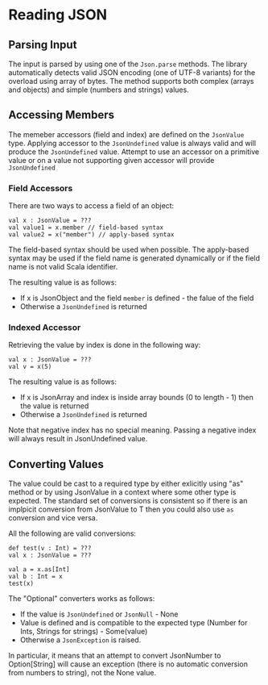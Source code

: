 # Reading JSON

## Parsing Input

The input is parsed by using one of the `Json.parse` methods. The library automatically
detects valid JSON encoding (one of UTF-8 variants) for the overload using array of bytes.
The method supports both complex (arrays and objects) and simple (numbers and strings) values.


## Accessing Members

The memeber accessors (field and index) are defined on the `JsonValue` type.
Applying accessor to the `JsonUndefined` value is always valid and will produce
the `JsonUndefined` value.
Attempt to use an accessor on a primitive value or on a value not supporting
given accessor will provide `JsonUndefined`


### Field Accessors

There are two ways to access a field of an object:

```
val x : JsonValue = ???
val value1 = x.member // field-based syntax
val value2 = x("member") // apply-based syntax
```

The field-based syntax should be used when possible. The apply-based
syntax may be used if the field name is generated dynamically
or if the field name is not valid Scala identifier.

The resulting value is as follows:

 * If x is JsonObject and the field `member` is defined - the falue of the field
 * Otherwise a `JsonUndefined` is returned

### Indexed Accessor

Retrieving the value by index is done in the following way:

```
val x : JsonValue = ???
val v = x(5)
```

The resulting value is as follows:

 * If x is JsonArray and index is inside array bounds (0 to length - 1) then the value is returned
 * Otherwise a `JsonUndefined` is returned

Note that negative index has no special meaning. Passing a negative index will always result
in JsonUndefined value.


## Converting Values

The value could be cast to a required type by either exlicitly using "as" method
or by using JsonValue in a context where some other type is expected. The standard
set of conversions is consistent so if there is an implpicit conversion from
JsonValue to T then you could also use `as` conversion and vice versa.

All the following are valid conversions:

```
def test(v : Int) = ???
val x : JsonValue = ???

val a = x.as[Int]
val b : Int = x
test(x)
```

The "Optional" converters works as follows:
 * If the value is `JsonUndefined` or `JsonNull` - None
 * Value is defined and is compatible to the expected type (Number for Ints, Strings for strings) - Some(value)
 * Otherwise a `JsonException` is raised.

In particular, it means that an attempt to convert JsonNumber to Option[String] will cause an exception
(there is no automatic conversion from numbers to string), not the None value.

